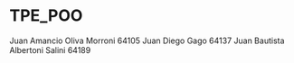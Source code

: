 # TPE_POO


Juan Amancio Oliva Morroni 64105
Juan Diego Gago 64137
Juan Bautista Albertoni Salini 64189

